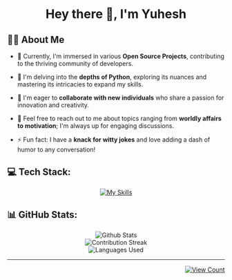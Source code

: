<div align="center">
  
  # Hey there 👋, I'm **Yuhesh**

</div>



## 🤘🏻 About Me

- 🔭 Currently, I'm immersed in various **Open Source Projects**, contributing to the thriving community of developers.

- 🌱 I'm delving into the **depths of Python**, exploring its nuances and mastering its intricacies to expand my skills.

- 👯 I'm eager to **collaborate with new individuals** who share a passion for innovation and creativity.

- 💬 Feel free to reach out to me about topics ranging from **worldly affairs to motivation**; I'm always up for engaging discussions.

- ⚡ Fun fact: I have a **knack for witty jokes** and love adding a dash of humor to any conversation!



## 💻 Tech Stack:

<div align="center">
  
[![My Skills](https://skillicons.dev/icons?i=python,css,html,md,git,github,pycharm&theme=dark)](https://skillicons.dev)

</div>

## 📊 GitHub Stats:

<div align="center">
  
![Github Stats](https://github-readme-stats.vercel.app/api?username=YuheshPandian&theme=tokyonight&hide_border=false&include_all_commits=true&count_private=true)<br/>
![Contribution Streak](https://github-readme-streak-stats.herokuapp.com/?user=YuheshPandian&theme=tokyonight&hide_border=false)<br/>
![Languages Used](https://github-readme-stats.vercel.app/api/top-langs/?username=YuheshPandian&theme=tokyonight&hide_border=false&include_all_commits=true&count_private=true&layout=pie)

</div>

<hr>

<div align="right">
  
[![View Count](https://visitcount.itsvg.in/api?id=YuheshPandian&icon=0&color=6)](https://visitcount.itsvg.in)

</div>
